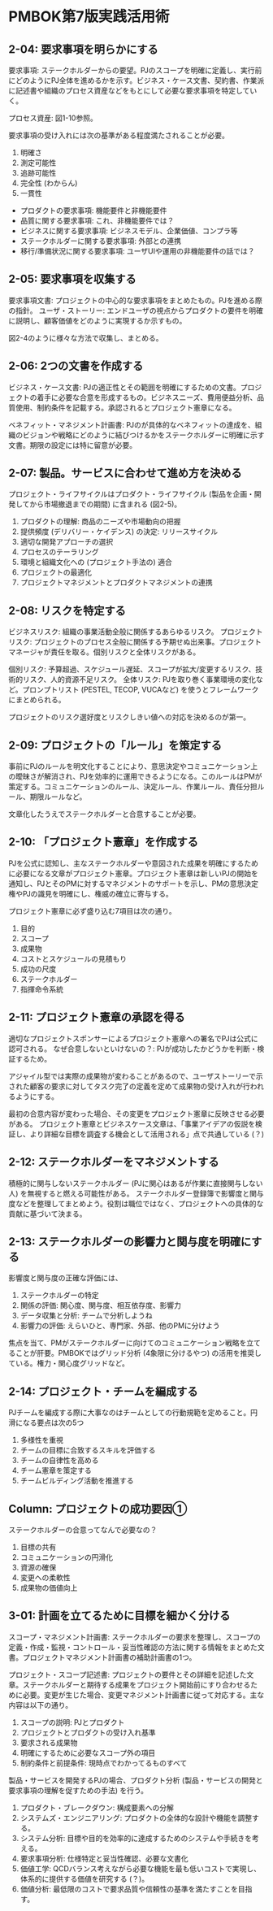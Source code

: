 # PMBOK第7版実践活用術

## 2-04: 要求事項を明らかにする

要求事項: ステークホルダーからの要望。PJのスコープを明確に定義し、実行前にどのようにPJ全体を進めるかを示す。ビジネス・ケース文書、契約書、作業派に記述書や組織のプロセス資産などをもとにして必要な要求事項を特定していく。

プロセス資産: 図1-10参照。

要求事項の受け入れには次の基準がある程度満たされることが必要。

1. 明確さ
2. 測定可能性
3. 追跡可能性
4. 完全性 (わからん)
5. 一貫性

- プロダクトの要求事項: 機能要件と非機能要件
- 品質に関する要求事項: これ、非機能要件では？
- ビジネスに関する要求事項: ビジネスモデル、企業価値、コンプラ等
- ステークホルダーに関する要求事項: 外部との連携
- 移行/準備状況に関する要求事項: ユーザUIや運用の非機能要件の話では？

## 2-05: 要求事項を収集する

要求事項文書: プロジェクトの中心的な要求事項をまとめたもの。PJを進める際の指針。
ユーザ・ストーリー: エンドユーザの視点からプロダクトの要件を明確に説明し、顧客価値をどのように実現するか示すもの。

図2-4のように様々な方法で収集し、まとめる。

## 2-06: 2つの文書を作成する

ビジネス・ケース文書: PJの適正性とその範囲を明確にするための文書。プロジェクトの着手に必要な合意を形成するもの。ビジネスニーズ、費用便益分析、品質使用、制約条件を記載する。承認されるとプロジェクト憲章になる。

ベネフィット・マネジメント計画書: PJのが具体的なベネフィットの達成を、組織のビジョンや戦略にどのように結びつけるかをステークホルダーに明確に示す文書。期限の設定には特に留意が必要。

## 2-07: 製品。サービスに合わせて進め方を決める

プロジェクト・ライフサイクルはプロダクト・ライフサイクル (製品を企画・開発してから市場撤退までの期間) に含まれる (図2-5)。

1. プロダクトの理解: 商品のニーズや市場動向の把握
2. 提供頻度 (デリバリー・ケイデンス) の決定: リリースサイクル
3. 適切な開発アプローチの選択
4. プロセスのテーラリング
5. 環境と組織文化への (プロジェクト手法の) 適合
6. プロジェクトの最適化
7. プロジェクトマネジメントとプロダクトマネジメントの連携

## 2-08: リスクを特定する

ビジネスリスク: 組織の事業活動全般に関係するあらゆるリスク。
プロジェクトリスク: プロジェクトのプロセス全般に関係する予期せぬ出来事。プロジェクトマネージャが責任を取る。個別リスクと全体リスクがある。

個別リスク: 予算超過、スケジュール遅延、スコープが拡大/変更するリスク、技術的リスク、人的資源不足リスク。
全体リスク: PJを取り巻く事業環境の変化など。プロンプトリスト (PESTEL, TECOP, VUCAなど) を使うとフレームワークにまとめられる。

プロジェクトのリスク選好度とリスクしきい値への対応を決めるのが第一。

## 2-09: プロジェクトの「ルール」を策定する

事前にPJのルールを明文化することにより、意思決定やコミュニケーション上の曖昧さが解消され、PJを効率的に運用できるようになる。このルールはPMが策定する。コミュニケーションのルール、決定ルール、作業ルール、責任分担ルール、期限ルールなど。

文章化したうえでステークホルダーと合意することが必要。

## 2-10: 「プロジェクト憲章」を作成する

PJを公式に認知し、主なステークホルダーや意図された成果を明確にするために必要になる文章がプロジェクト憲章。プロジェクト憲章は新しいPJの開始を通知し、PJとそのPMに対するマネジメントのサポートを示し、PMの意思決定権やPJの識見を明確にし、権威の確立に寄与する。

プロジェクト憲章に必ず盛り込む7項目は次の通り。

1. 目的
2. スコープ
3. 成果物
4. コストとスケジュールの見積もり
5. 成功の尺度
6. ステークホルダー
7. 指揮命令系統

## 2-11: プロジェクト憲章の承認を得る

適切なプロジェクトスポンサーによるプロジェクト憲章への署名でPJは公式に認可される。
なぜ合意しないといけないの？: PJが成功したかどうかを判断・検証するため。

アジャイル型では実際の成果物が変わることがあるので、ユーザストーリーで示された顧客の要求に対してタスク完了の定義を定めて成果物の受け入れが行われるようにする。

最初の合意内容が変わった場合、その変更をプロジェクト憲章に反映させる必要がある。
プロジェクト憲章とビジネスケース文章は、「事業アイデアの仮説を検証し、より詳細な目標を調査する機会として活用される」点で共通している (？)

## 2-12: ステークホルダーをマネジメントする

積極的に関与しないステークホルダー (PJに関心はあるが作業に直接関与しない人) を無視すると燃える可能性がある。
ステークホルダー登録簿で影響度と関与度などを整理してまとめよう。役割は職位ではなく、プロジェクトへの具体的な貢献に基づいて決まる。

## 2-13: ステークホルダーの影響力と関与度を明確にする

影響度と関与度の正確な評価には、

1. ステークホルダーの特定
2. 関係の評価: 関心度、関与度、相互依存度、影響力
3. データ収集と分析: チームで分析しようね
4. 影響力の評価: えらいひと、専門家、外部、他のPMに分けよう

焦点を当て、PMがステークホルダーに向けてのコミュニケーション戦略を立てることが肝要。PMBOKではグリッド分析 (4象限に分けるやつ) の活用を推奨している。権力・関心度グリッドなど。

## 2-14: プロジェクト・チームを編成する

PJチームを編成する際に大事なのはチームとしての行動規範を定めること。円滑になる要点は次の5つ

1. 多様性を重視
2. チームの目標に合致するスキルを評価する
3. チームの自律性を高める
4. チーム憲章を策定する
5. チームビルディング活動を推進する

## Column: プロジェクトの成功要因①

ステークホルダーの合意ってなんで必要なの？

1. 目標の共有
2. コミュニケーションの円滑化
3. 資源の確保
4. 変更への柔軟性
5. 成果物の価値向上

## 3-01: 計画を立てるために目標を細かく分ける

スコープ・マネジメント計画書: ステークホルダーの要求を整理し、スコープの定義・作成・監視・コントロール・妥当性確認の方法に関する情報をまとめた文書。プロジェクトマネジメント計画書の補助計画書の1つ。

プロジェクト・スコープ記述書: プロジェクトの要件とその詳細を記述した文章。ステークホルダーと期待する成果をプロジェクト開始前にすり合わせるために必要。変更が生じた場合、変更マネジメント計画書に従って対応する。主な内容は以下の通り。

1. スコープの説明: PJとプロダクト
2. プロジェクトとプロダクトの受け入れ基準
3. 要求される成果物
4. 明確にするために必要なスコープ外の項目
5. 制約条件と前提条件: 現時点でわかってるものすべて

製品・サービスを開発するPJの場合、プロダクト分析 (製品・サービスの開発と要求事項の理解を促すための手法) を行う。

1. プロダクト・ブレークダウン: 構成要素への分解
2. システムズ・エンジニアリング: プロダクトの全体的な設計や機能を調整する。
3. システム分析: 目標や目的を効率的に達成するためのシステムや手続きを考える。
4. 要求事項分析: 仕様特定と妥当性確認、必要な文書化
5. 価値工学: QCDバランス考えながら必要な機能を最も低いコストで実現し、体系的に提供する価値を研究する (？)。
6. 価値分析: 最低限のコストで要求品質や信頼性の基準を満たすことを目指す。
